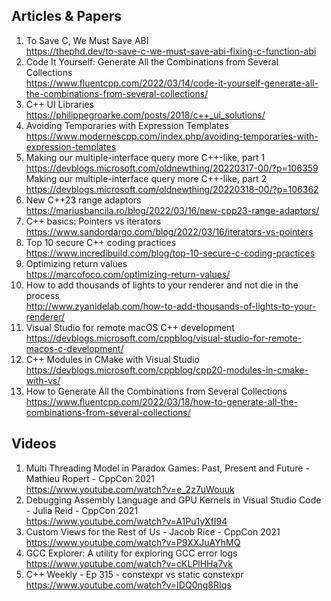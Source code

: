 ## Articles & Papers
1. To Save C, We Must Save ABI  
    https://thephd.dev/to-save-c-we-must-save-abi-fixing-c-function-abi
2. Code It Yourself: Generate All the Combinations from Several Collections  
    https://www.fluentcpp.com/2022/03/14/code-it-yourself-generate-all-the-combinations-from-several-collections/
3. C++ UI Libraries  
    https://philippegroarke.com/posts/2018/c++_ui_solutions/
4. Avoiding Temporaries with Expression Templates  
    https://www.modernescpp.com/index.php/avoiding-temporaries-with-expression-templates
5. Making our multiple-interface query more C++-like, part 1  
    https://devblogs.microsoft.com/oldnewthing/20220317-00/?p=106359  
    Making our multiple-interface query more C++-like, part 2  
    https://devblogs.microsoft.com/oldnewthing/20220318-00/?p=106362
6. New C++23 range adaptors  
    https://mariusbancila.ro/blog/2022/03/16/new-cpp23-range-adaptors/
7. C++ basics: Pointers vs iterators  
    https://www.sandordargo.com/blog/2022/03/16/iterators-vs-pointers
8. Top 10 secure C++ coding practices  
    https://www.incredibuild.com/blog/top-10-secure-c-coding-practices
9. Optimizing return values  
    https://marcofoco.com/optimizing-return-values/
10. How to add thousands of lights to your renderer and not die in the process  
    http://www.zyanidelab.com/how-to-add-thousands-of-lights-to-your-renderer/
11. Visual Studio for remote macOS C++ development  
    https://devblogs.microsoft.com/cppblog/visual-studio-for-remote-macos-c-development/
12. C++ Modules in CMake with Visual Studio  
    https://devblogs.microsoft.com/cppblog/cpp20-modules-in-cmake-with-vs/
13. How to Generate All the Combinations from Several Collections  
    https://www.fluentcpp.com/2022/03/18/how-to-generate-all-the-combinations-from-several-collections/


## Videos
1. Multi Threading Model in Paradox Games: Past, Present and Future - Mathieu Ropert - CppCon 2021  
    https://www.youtube.com/watch?v=e_2z7uWouuk
2. Debugging Assembly Language and GPU Kernels in Visual Studio Code - Julia Reid - CppCon 2021  
    https://www.youtube.com/watch?v=A1Pu1yXfI94
3. Custom Views for the Rest of Us - Jacob Rice - CppCon 2021  
    https://www.youtube.com/watch?v=P9XXJuAYhMQ
4. GCC Explorer: A utility for exploring GCC error logs  
    https://www.youtube.com/watch?v=cKLPlHHa7vk
5. C++ Weekly - Ep 315 - constexpr vs static constexpr  
    https://www.youtube.com/watch?v=IDQ0ng8RIqs
